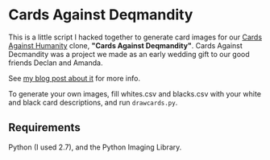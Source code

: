 # Cards Against Deqmandity

This is a little script I hacked together to generate card images for our
[Cards Against Humanity](http://cardsagainsthumanity.com/) clone, **"Cards
Against Deqmandity"**. Cards Against Decmandity was a project we made as an
early wedding gift to our good friends Declan and Amanda.

See [my blog post about
it](http://www.devjustinian.com/2014/06/cards-against-deqmandity.html) for more
info.

To generate your own images, fill whites.csv and blacks.csv with your white
and black card descriptions, and run ``drawcards.py``.

## Requirements

Python (I used 2.7), and the Python Imaging Library.
